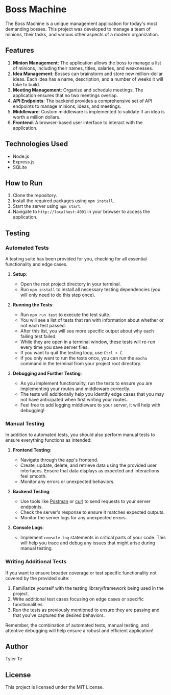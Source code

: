 # Boss Machine

The Boss Machine is a unique management application for today's most demanding bosses. This project was developed to manage a team of minions, their tasks, and various other aspects of a modern organization.

## Features

1. **Minion Management**: The application allows the boss to manage a list of minions, including their names, titles, salaries, and weaknesses.
2. **Idea Management**: Bosses can brainstorm and store new million-dollar ideas. Each idea has a name, description, and a number of weeks it will take to build.
3. **Meeting Management**: Organize and schedule meetings. The application ensures that no two meetings overlap.
4. **API Endpoints**: The backend provides a comprehensive set of API endpoints to manage minions, ideas, and meetings.
5. **Middleware**: Custom middleware is implemented to validate if an idea is worth a million dollars.
6. **Frontend**: A browser-based user interface to interact with the application.

## Technologies Used

- Node.js
- Express.js
- SQLite

## How to Run

1. Clone the repository.
2. Install the required packages using `npm install`.
3. Start the server using `npm start`.
4. Navigate to `http://localhost:4001` in your browser to access the application.

## Testing

### Automated Tests
A testing suite has been provided for you, checking for all essential functionality and edge cases.

1. **Setup**:
   - Open the root project directory in your terminal.
   - Run `npm install` to install all necessary testing dependencies (you will only need to do this step once).

2. **Running the Tests**:
   - Run `npm run test` to execute the test suite. 
   - You will see a list of tests that ran with information about whether or not each test passed.
   - After this list, you will see more specific output about why each failing test failed. 
   - While they are open in a terminal window, these tests will re-run every time you save server files.
   - If you want to quit the testing loop, use `Ctrl + C`.
   - If you only want to run the tests once, you can run the `mocha` command in the terminal from your project root directory.

3. **Debugging and Further Testing**:
   - As you implement functionality, run the tests to ensure you are implementing your routes and middleware correctly. 
   - The tests will additionally help you identify edge cases that you may not have anticipated when first writing your routes. 
   - Feel free to add logging middleware to your server, it will help with debugging!

### Manual Testing
In addition to automated tests, you should also perform manual tests to ensure everything functions as intended:

1. **Frontend Testing**:
   - Navigate through the app's frontend.
   - Create, update, delete, and retrieve data using the provided user interfaces. Ensure that data displays as expected and interactions feel smooth.
   - Monitor any errors or unexpected behaviors.

2. **Backend Testing**:
   - Use tools like [Postman](https://www.postman.com/) or [curl](https://curl.se/) to send requests to your server endpoints.
   - Check the server's response to ensure it matches expected outputs.
   - Monitor the server logs for any unexpected errors.

3. **Console Logs**:
   - Implement `console.log` statements in critical parts of your code. This will help you trace and debug any issues that might arise during manual testing.

### Writing Additional Tests
If you want to ensure broader coverage or test specific functionality not covered by the provided suite:

1. Familiarize yourself with the testing library/framework being used in the project.
2. Write additional test cases focusing on edge cases or specific functionalities.
3. Run the tests as previously mentioned to ensure they are passing and that you've captured the desired behaviors.

Remember, the combination of automated tests, manual testing, and attentive debugging will help ensure a robust and efficient application!



## Author

Tyler Te

## License

This project is licensed under the MIT License.
